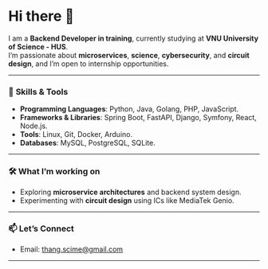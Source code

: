 # Hi there 👋

I am a **Backend Developer in training**, currently studying at **VNU University of Science - HUS**.  
I’m passionate about **microservices**, **science**, **cybersecurity**, and **circuit design**, and I’m open to internship opportunities.

---

### 🌟 **Skills & Tools**
- **Programming Languages**: Python, Java, Golang, PHP, JavaScript.
- **Frameworks & Libraries**: Spring Boot, FastAPI, Django, Symfony, React, Node.js.
- **Tools**: Linux, Git, Docker, Arduino.
- **Databases**: MySQL, PostgreSQL, SQLite.

---

### 🛠 **What I’m working on**
- Exploring **microservice architectures** and backend system design.
- Experimenting with **circuit design** using ICs like MediaTek Genio.

---

### 📫 **Let’s Connect**
- Email: [thang.scime@gmail.com](mailto:thang.scime@gmail.com)

---
